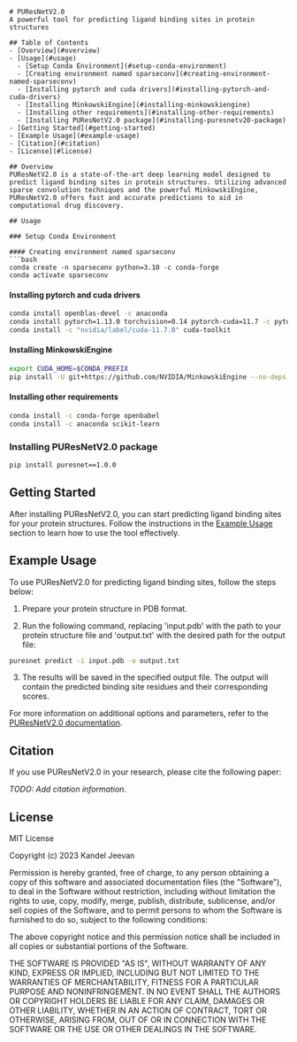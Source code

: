 ```
# PUResNetV2.0
A powerful tool for predicting ligand binding sites in protein structures

## Table of Contents
- [Overview](#overview)
- [Usage](#usage)
  - [Setup Conda Environment](#setup-conda-environment)
  - [Creating environment named sparseconv](#creating-environment-named-sparseconv)
  - [Installing pytorch and cuda drivers](#installing-pytorch-and-cuda-drivers)
  - [Installing MinkowskiEngine](#installing-minkowskiengine)
  - [Installing other requirements](#installing-other-requirements)
  - [Installing PUResNetV2.0 package](#installing-puresnetv20-package)
- [Getting Started](#getting-started)
- [Example Usage](#example-usage)
- [Citation](#citation)
- [License](#license)

## Overview
PUResNetV2.0 is a state-of-the-art deep learning model designed to predict ligand binding sites in protein structures. Utilizing advanced sparse convolution techniques and the powerful MinkowskiEngine, PUResNetV2.0 offers fast and accurate predictions to aid in computational drug discovery.

## Usage

### Setup Conda Environment

#### Creating environment named sparseconv
```bash
conda create -n sparseconv python=3.10 -c conda-forge
conda activate sparseconv
```

#### Installing pytorch and cuda drivers
```bash
conda install openblas-devel -c anaconda
conda install pytorch=1.13.0 torchvision=0.14 pytorch-cuda=11.7 -c pytorch -c nvidia
conda install -c "nvidia/label/cuda-11.7.0" cuda-toolkit
```

#### Installing MinkowskiEngine
```bash
export CUDA_HOME=$CONDA_PREFIX
pip install -U git+https://github.com/NVIDIA/MinkowskiEngine --no-deps
```

#### Installing other requirements
```bash
conda install -c conda-forge openbabel
conda install -c anaconda scikit-learn
```

### Installing PUResNetV2.0 package
```bash
pip install puresnet==1.0.0
```

## Getting Started
After installing PUResNetV2.0, you can start predicting ligand binding sites for your protein structures. Follow the instructions in the [Example Usage](#example-usage) section to learn how to use the tool effectively.

## Example Usage
To use PUResNetV2.0 for predicting ligand binding sites, follow the steps below:

1. Prepare your protein structure in PDB format.

2. Run the following command, replacing 'input.pdb' with the path to your protein structure file and 'output.txt' with the desired path for the output file:

```bash
puresnet predict -i input.pdb -o output.txt
```

3. The results will be saved in the specified output file. The output will contain the predicted binding site residues and their corresponding scores.

For more information on additional options and parameters, refer to the [PUResNetV2.0 documentation](https://github.com/username/puresnet/wiki).

## Citation
If you use PUResNetV2.0 in your research, please cite the following paper:

_TODO: Add citation information._

## License
MIT License

Copyright (c) 2023 Kandel Jeevan

 Permission is hereby granted, free of charge, to any person obtaining a copy of
 this software and associated documentation files (the "Software"), to deal in
 the Software without restriction, including without limitation the rights to
 use, copy, modify, merge, publish, distribute, sublicense, and/or sell copies
 of the Software, and to permit persons to whom the Software is furnished to do
 so, subject to the following conditions:

 The above copyright notice and this permission notice shall be included in all
 copies or substantial portions of the Software.

 THE SOFTWARE IS PROVIDED "AS IS", WITHOUT WARRANTY OF ANY KIND, EXPRESS OR
 IMPLIED, INCLUDING BUT NOT LIMITED TO THE WARRANTIES OF MERCHANTABILITY,
 FITNESS FOR A PARTICULAR PURPOSE AND NONINFRINGEMENT. IN NO EVENT SHALL THE
 AUTHORS OR COPYRIGHT HOLDERS BE LIABLE FOR ANY CLAIM, DAMAGES OR OTHER
 LIABILITY, WHETHER IN AN ACTION OF CONTRACT, TORT OR OTHERWISE, ARISING FROM,
 OUT OF OR IN CONNECTION WITH THE SOFTWARE OR THE USE OR OTHER DEALINGS IN THE
 SOFTWARE.